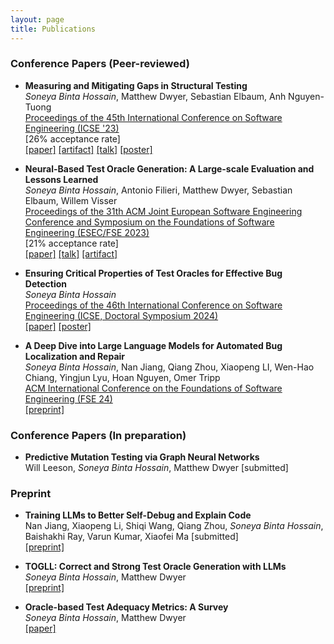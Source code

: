 ```yaml
---
layout: page
title: Publications
---
```



### Conference Papers (Peer-reviewed)

* **Measuring and Mitigating Gaps in Structural Testing** <br />
  *Soneya Binta Hossain*, Matthew Dwyer, Sebastian Elbaum, Anh Nguyen-Tuong <br />
  [Proceedings of the 45th International Conference on Software Engineering (ICSE '23)](https://conf.researchr.org/details/icse-2023/icse-2023-technical-track/131/Measuring-and-Mitigating-Gaps-in-Structural-Testing) <br />
  [26% acceptance rate]<br />
  [\[paper\]](https://scholar.google.com/citations?view_op=view_citation&hl=en&user=xDDfwB8AAAAJ&citation_for_view=xDDfwB8AAAAJ:IjCSPb-OGe4C) [\[artifact\]](https://github.com/soneyahossain/hcc-gap-recommender/tree/main) [\[talk\]]({{'/'|relative_url}}assets/presentations/ICSE-2023-talk.pdf) [\[poster\]]({{'/'|relative_url}}assets/presentations/ICSE2023_poster_soneya.pdf)

* **Neural-Based Test Oracle Generation: A Large-scale Evaluation and Lessons Learned** <br />
  *Soneya Binta Hossain*, Antonio Filieri, Matthew Dwyer, Sebastian Elbaum, Willem Visser  <br />
  [Proceedings of the 31th ACM Joint European Software Engineering Conference and Symposium on the Foundations of Software Engineering (ESEC/FSE 2023)](https://2023.esec-fse.org/details/fse-2023-research-papers/24/Neural-Based-Test-Oracle-Generation-A-Large-scale-Evaluation-and-Lessons-Learned)  <br />
  [21% acceptance rate]<br />
  [\[paper\]](https://dl.acm.org/doi/abs/10.1145/3611643.3616265) [\[talk\]]({{'/'|relative_url}}assets/presentations/FSE-2023-talk.pdf) [\[artifact\]](https://doi.org/10.6084/m9.figshare.21973091.v4)


* **Ensuring Critical Properties of Test Oracles for Effective Bug Detection** <br/>
  *Soneya Binta Hossain* <br />
  [Proceedings of the 46th International Conference on Software Engineering (ICSE, Doctoral Symposium 2024)](https://conf.researchr.org/details/icse-2024/icse-2024-doctoral-symposium/11/Ensuring-Critical-Properties-of-Test-Oracles-for-Effective-Bug-Detection)<br/>
  [\[paper\]](https://dl.acm.org/doi/10.1145/3639478.3639791) [\[poster\]]({{'/'|relative_url}}assets/presentations/ICSE-DS-24-Soneya-A0-28.pdf)


* **A Deep Dive into Large Language Models for Automated Bug Localization and Repair** <br />
  *Soneya Binta Hossain*, Nan Jiang, Qiang Zhou, Xiaopeng LI, Wen-Hao Chiang, Yingjun Lyu, Hoan Nguyen, Omer Tripp <br />
  [ACM International Conference on the Foundations of Software Engineering (FSE 24)](https://2024.esec-fse.org/details/fse-2024-research-papers/17/A-Deep-Dive-into-Large-Language-Models-for-Automated-Bug-Localization-and-Repair)<br/>
   [\[preprint\]](https://doi.org/10.48550/arXiv.2404.11595)



### Conference Papers (In preparation)

* **Predictive Mutation Testing via Graph Neural Networks** <br />
  Will Leeson, *Soneya Binta Hossain*, Matthew Dwyer [submitted] <br />


  
### Preprint

* **Training LLMs to Better Self-Debug and Explain Code** <br />
  Nan Jiang, Xiaopeng Li, Shiqi Wang, Qiang Zhou, *Soneya Binta Hossain*, Baishakhi Ray, Varun Kumar, Xiaofei Ma [submitted] <br />
  [\[preprint\]](TODO)

* **TOGLL: Correct and Strong Test Oracle Generation with LLMs** <br />
  *Soneya Binta Hossain*, Matthew Dwyer <br />
   [\[preprint\]](https://doi.org/10.48550/arXiv.2405.03786)

* **Oracle-based Test Adequacy Metrics: A Survey** <br />
  *Soneya Binta Hossain*, Matthew Dwyer <br />
  [\[paper\]](https://arxiv.org/pdf/2212.06118.pdf)
